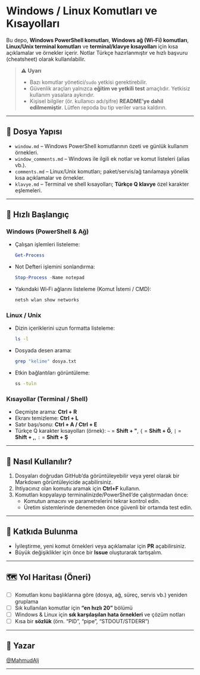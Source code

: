 # Windows / Linux Komutları ve Kısayolları

Bu depo, **Windows PowerShell komutları**, **Windows ağ (Wi‑Fi) komutları**, **Linux/Unix terminal komutları** ve **terminal/klavye kısayolları** için kısa açıklamalar ve örnekler içerir. Notlar Türkçe hazırlanmıştır ve hızlı başvuru (cheatsheet) olarak kullanılabilir.

> ⚠️ **Uyarı**
>
> - Bazı komutlar yönetici/`sudo` yetkisi gerektirebilir.
> - Güvenlik araçları yalnızca **eğitim ve yetkili test** amaçlıdır. Yetkisiz kullanım yasalara aykırıdır.
> - Kişisel bilgiler (ör. kullanıcı adı/şifre) **README’ye dahil edilmemiştir**. Lütfen repoda bu tip veriler varsa kaldırın.

---

## 📁 Dosya Yapısı

- `window.md` – Windows PowerShell komutlarının özeti ve günlük kullanım örnekleri.
- `window_comments.md` – Windows ile ilgili ek notlar ve komut listeleri (alias vb.).
- `comments.md` – Linux/Unix komutları; paket/servis/ağ tanılamaya yönelik kısa açıklamalar ve örnekler.
- `klavye.md` – Terminal ve shell kısayolları; **Türkçe Q klavye** özel karakter eşlemeleri.

---

## 🚀 Hızlı Başlangıç

### Windows (PowerShell & Ağ)
- Çalışan işlemleri listeleme:  
  ```powershell
  Get-Process
  ```
- Not Defteri işlemini sonlandırma:  
  ```powershell
  Stop-Process -Name notepad
  ```
- Yakındaki Wi‑Fi ağlarını listeleme (Komut İstemi / CMD):  
  ```cmd
  netsh wlan show networks
  ```

### Linux / Unix
- Dizin içeriklerini uzun formatta listeleme:  
  ```bash
  ls -l
  ```
- Dosyada desen arama:  
  ```bash
  grep "kelime" dosya.txt
  ```
- Etkin bağlantıları görüntüleme:  
  ```bash
  ss -tuln
  ```

### Kısayollar (Terminal / Shell)
- Geçmişte arama: **Ctrl + R**
- Ekranı temizleme: **Ctrl + L**
- Satır başı/sonu: **Ctrl + A / Ctrl + E**
- Türkçe Q karakter kısayolları (örnek): `~` = **Shift + "**, `{` = **Shift + Ğ**, `|` = **Shift + ,**, `:` = **Shift + Ş**

---

## 🧭 Nasıl Kullanılır?

1. Dosyaları doğrudan GitHub’da görüntüleyebilir veya yerel olarak bir Markdown görüntüleyicide açabilirsiniz.
2. İhtiyacınız olan komutu aramak için **Ctrl+F** kullanın.
3. Komutları kopyalayıp terminalinizde/PowerShell’de çalıştırmadan önce:
   - Komutun amacını ve parametrelerini tekrar kontrol edin.
   - Üretim sistemlerinde denemeden önce güvenli bir ortamda test edin.

---

## 🤝 Katkıda Bulunma

- İyileştirme, yeni komut örnekleri veya açıklamalar için **PR** açabilirsiniz.
- Büyük değişiklikler için önce bir **Issue** oluşturarak tartışalım.

---

## 🗺️ Yol Haritası (Öneri)

- [ ] Komutları konu başlıklarına göre (dosya, ağ, süreç, servis vb.) yeniden gruplama
- [ ] Sık kullanılan komutlar için **“en hızlı 20”** bölümü
- [ ] Windows & Linux için **sık karşılaşılan hata örnekleri** ve çözüm notları
- [ ] Kısa bir **sözlük** (örn. “PID”, “pipe”, “STDOUT/STDERR”)

---

## 👤 Yazar

[@MahmudAlj](https://github.com/MahmudAlj)

---

